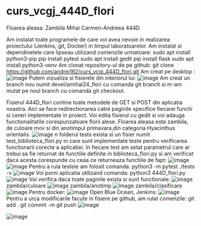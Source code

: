 # curs_vcgj_444D_flori
Floarea aleasa: Zambila
Mihai Carmen-Andreea 444D

Am instalat toate programele de care voi avea nevoie in realizarea proiectului (Jenkins, git, Docker) in timpul laboratoarelor. Am instalat si dependinetele care lipseau utilizand comenzile urmatoare:
    sudo apt install python3-pip
    pip install pytest
    sudo apt install gedit
    pip install flask
    sudo apt install python3-venv
Am clonat repository-ul de pe github:
   git clone https://github.com/andrei162/curs_vcgj_444D_flori.git
Am creat pe desktop :
![image](https://github.com/andrei162/curs_vcgj_444D_flori/assets/133675024/978a12b2-755f-450d-8c7a-49f7e0f3d9e9)
Putem vizualiza si fisierele din interiorul lui:
![image](https://github.com/andrei162/curs_vcgj_444D_flori/assets/133675024/4139189e-7770-4cf2-8739-12bdf71ca4c4)
Am creat un branch nou numit devel/amihai24_flori cu comanda git branch si m-am mutat pe noul branch cu comanda git checkout.

Fisierul 444D_flori contine toate metodele de GET si POST din aplicatia noastra. Aici se face redirectionarea catre paginile specifice fiecarei functii si cereri implementate in proiect. Voi edita fisierul cu gedit si voi adauga functionalitatile corespunzatoare florii alese. Floarea aleasa este zambila, de culoare mov si din anotimpul primavara,din categoria Hyacinthus orientalis.
![image](https://github.com/andrei162/curs_vcgj_444D_flori/assets/133675024/b4c8a776-d654-473e-9a6b-1fe98d92f9de)
n folderul tests exista si un fisier numit test_biblioteca_flori.py in care sunt implementate teste pentru verificarea functionarii corecte a aplicatiei. In fiecare test am setat parametrul care ar trebui sa fie returnat de functiile definite in biblioteca_flori.py si am verificat daca acesta corespunde cu ceaa ce returneaza functiile de fapt:
![image](https://github.com/andrei162/curs_vcgj_444D_flori/assets/133675024/88d2fb7c-d557-4b9f-a4fe-b521191e0ed8)
![image](https://github.com/andrei162/curs_vcgj_444D_flori/assets/133675024/93f3c680-8982-40f0-a659-0151556b439e)
Pentru a rula testele am folosit comanda:
python3 -m pytest ./tests -v
![image](https://github.com/andrei162/curs_vcgj_444D_flori/assets/133675024/a7526f93-85b1-4c27-b6c1-877fee83abb5)
Voi porni aplicatia utilizand comanda:
python3 444D_flori.py
![image](https://github.com/andrei162/curs_vcgj_444D_flori/assets/133675024/f3041e9d-f72f-44a4-a633-ba20b8378a4c)
Voi verifica daca toate paginile exista si sunt functionale:
![image](https://github.com/andrei162/curs_vcgj_444D_flori/assets/133675024/c3a7463d-32e7-4520-b809-bd51228f73fd)
zambila/culoare
![image](https://github.com/andrei162/curs_vcgj_444D_flori/assets/133675024/b74a050d-391e-4612-81a8-df48c1d5d940)
zambila/anotimp
![image](https://github.com/andrei162/curs_vcgj_444D_flori/assets/133675024/ad09bc4d-1796-4396-ac20-c3b1f45b7818)
zambila/clasificare
![image](https://github.com/andrei162/curs_vcgj_444D_flori/assets/133675024/7de11ae6-22d7-4dc3-9d7e-1a8a00af5cbc)
Pentru docker:
![image](https://github.com/andrei162/curs_vcgj_444D_flori/assets/133675024/53353af6-1387-4ebb-99f3-86194a9f1686)
Open Blue Ocean, Jenkins:
![image](https://github.com/andrei162/curs_vcgj_444D_flori/assets/133675024/28dee119-ca7d-41aa-8421-8083ae772305)
Pentru a urca modificarile facute in fisiere pe github, am rulat comenzile:
    git add .
    git commit -m
    git push
 ![image](https://github.com/andrei162/curs_vcgj_444D_flori/assets/133675024/8d9459ed-a2ec-4fd8-a423-bc5ecac79998)










![image](https://github.com/andrei162/curs_vcgj_444D_flori/assets/133675024/bdabb417-1e18-4ce1-b12e-045be432a59e)




